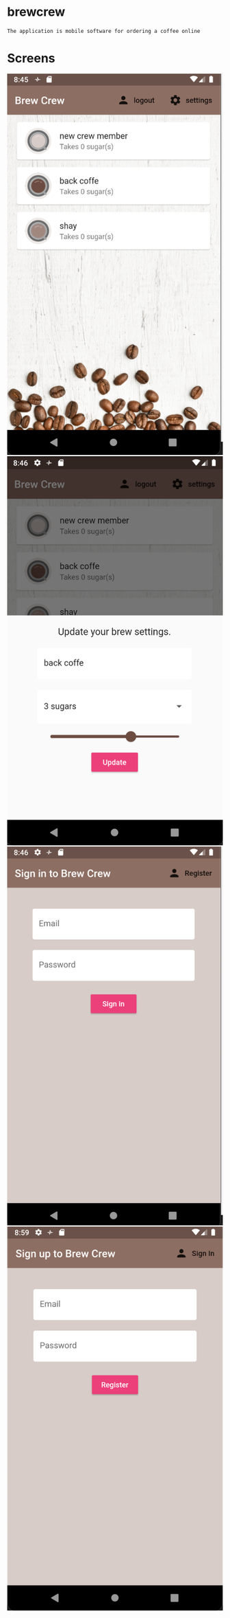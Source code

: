 # brewcrew
    The application is mobile software for ordering a coffee online

# Screens
![](./assets/cap1.png)
![](./assets/cap2.png)
![](./assets/cap3.png)
![](./assets/cap4.png)